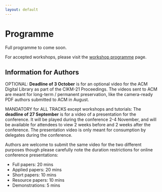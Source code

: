 ```yaml
---
layout: default
---
```


# Programme

Full programme to come soon.

For accepted workshops, please visit the [workshop programme](/programme/workshops) page.

## Information for Authors

OPTIONAL:  **Deadline of 3 October** is for an optional video for the ACM Digital Library as part of the CIKM-21 Proceedings. The videos sent to ACM are meant for long-term / permanent preservation, like the camera-ready PDF authors submitted to ACM in August.

MANDATORY for ALL TRACKS except workshops and tutorials: The **deadline of 27 September** is for a video of a presentation for the conference. It will be played during the conference 2-4 November, and will be available for attendees to view 2 weeks before and 2 weeks after the conference. The presentation video is only meant for consumption by delegates during the conference.

Authors are welcome to submit the same video for the two different purposes though please carefully note the duration restrictions for online conference presentations:

 - Full papers: 20 mins
 - Applied papers: 20 mins
 - Short papers: 10 mins
 - Resource papers: 10 mins
 - Demonstrations: 5 mins